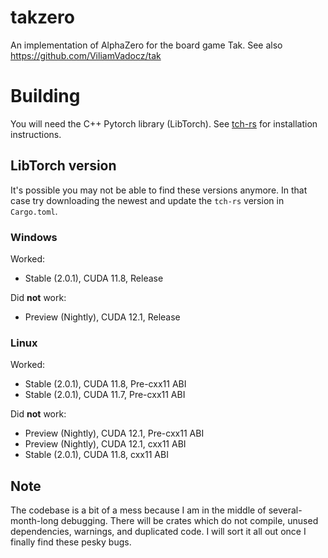 # takzero

An implementation of AlphaZero for the board game Tak. See also https://github.com/ViliamVadocz/tak

# Building

You will need the C++ Pytorch library (LibTorch).
See [tch-rs](https://github.com/LaurentMazare/tch-rs#getting-started)
for installation instructions.

## LibTorch version

It's possible you may not be able to find these versions anymore.
In that case try downloading the newest and update the `tch-rs`
version in `Cargo.toml`.

### Windows

Worked:
- Stable (2.0.1), CUDA 11.8, Release

Did **not** work:
- Preview (Nightly), CUDA 12.1, Release

### Linux

Worked:
- Stable (2.0.1), CUDA 11.8, Pre-cxx11 ABI
- Stable (2.0.1), CUDA 11.7, Pre-cxx11 ABI

Did **not** work:
- Preview (Nightly), CUDA 12.1, Pre-cxx11 ABI
- Preview (Nightly), CUDA 12.1, cxx11 ABI
- Stable (2.0.1), CUDA 11.8, cxx11 ABI

## Note

The codebase is a bit of a mess because I am in the middle of several-month-long
debugging. There will be crates which do not compile, unused dependencies,
warnings, and duplicated code. I will sort it all out once I finally find these
pesky bugs.
